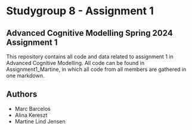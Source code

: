 # Studygroup 8 - Assignment 1
## Advanced Cognitive Modelling Spring 2024 Assignment 1 
This repository contains all code and data related to assignment 1 in Advanced Cognitive Modelling. All code can be found in Assignment1_Martine, in which all code from all members are gathered in one markdown.

## Authors
- Marc Barcelos
- Alina Kereszt 
- Martine Lind Jensen

